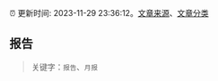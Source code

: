 :alarm_clock: 更新时间: 2023-11-29 23:36:12。[文章来源](/README.md)、[文章分类](/TAGS.md)

## 报告


> 关键字：`报告`、`月报`



